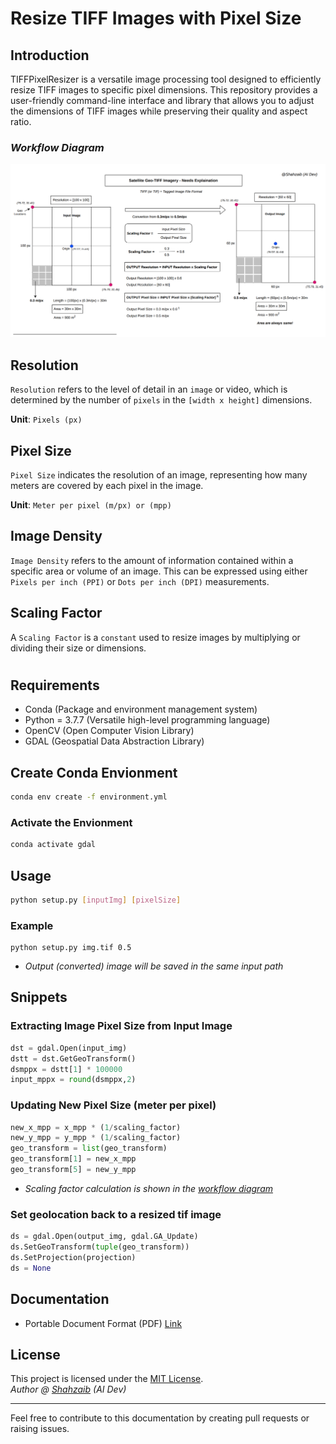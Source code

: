 # Resize TIFF Images with Pixel Size

## **Introduction**
TIFFPixelResizer is a versatile image processing tool designed to efficiently resize TIFF images to specific pixel dimensions. This repository provides a user-friendly command-line interface and library that allows you to adjust the dimensions of TIFF images while preserving their quality and aspect ratio.

### _Workflow Diagram_

![WorkflowDiagram](./imgs/im1.png)

## **Resolution**

`Resolution` refers to the level of detail in an `image` or video, which is determined by the number of `pixels` in the `[width x height]` dimensions.

**Unit**: `Pixels (px)`

## **Pixel Size**

`Pixel Size` indicates the resolution of an image, representing how many meters are covered by each pixel in the image.

**Unit**: `Meter per pixel (m/px) or (mpp)`

## **Image Density**

`Image Density` refers to the amount of information contained within a specific area or volume of an image. This can be expressed using either `Pixels per inch (PPI)` or `Dots per inch (DPI)` measurements.

## **Scaling Factor**

A `Scaling Factor` is a `constant` used to resize images by multiplying or dividing their size or dimensions.

#

## **Requirements**

- Conda (Package and environment management system)
- Python = 3.7.7 (Versatile high-level programming language)
- OpenCV (Open Computer Vision Library)
- GDAL (Geospatial Data Abstraction Library)

## Create Conda Envionment
```sh
conda env create -f environment.yml
```
### Activate the Envionment
```sh
conda activate gdal
```

## Usage
```sh
python setup.py [inputImg] [pixelSize]
```
### Example
```
python setup.py img.tif 0.5
```
- _Output (converted) image will be saved in the same input path_

## Snippets
### Extracting Image Pixel Size from Input Image
```python
dst = gdal.Open(input_img)
dstt = dst.GetGeoTransform()
dsmppx = dstt[1] * 100000
input_mppx = round(dsmppx,2)
```

### Updating New Pixel Size (meter per pixel)

```python
new_x_mpp = x_mpp * (1/scaling_factor)
new_y_mpp = y_mpp * (1/scaling_factor)
geo_transform = list(geo_transform)
geo_transform[1] = new_x_mpp
geo_transform[5] = new_y_mpp
```

- _Scaling factor calculation is shown in the [workflow diagram](./imgs/im1.png)_

### Set geolocation back to a resized tif image
```python
ds = gdal.Open(output_img, gdal.GA_Update)
ds.SetGeoTransform(tuple(geo_transform))
ds.SetProjection(projection)
ds = None
```

## Documentation
- Portable Document Format (PDF) [Link](./pdf/TIFFPixelResizer-Documentation.pdf)

## License

This project is licensed under the [MIT License](LICENSE). \
_Author @ [Shahzaib](https://github.com/theshahzaib) (AI Dev)_

---
Feel free to contribute to this documentation by creating pull requests or raising issues.